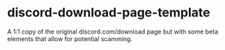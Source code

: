 # discord-download-page-template
A 1:1 copy of the original discord.com/download page but with some beta elements that allow for potential scamming.
